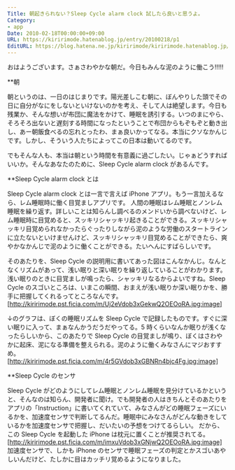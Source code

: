 ```yaml
---
Title: 朝起きられない？Sleep Cycle alarm clock 試したら良いと思うよ。
Category:
- app
Date: 2010-02-18T00:00:00+09:00
URL: https://kiririmode.hatenablog.jp/entry/20100218/p1
EditURL: https://blog.hatena.ne.jp/kiririmode/kiririmode.hatenablog.jp/atom/entry/8454420450078212160
---
```


おはようございます。さぁさわやかな朝だ。今日もみんな泥のように働こう!!!!!

**朝

朝というのは、一日のはじまりです。陽光差しこむ朝に、ぼんやりした頭でその日に自分がなにをしないといけないのかを考え、そして人は絶望します。今日も残業か、そんな想いが布団に魔法をかけて、睡眠を誘引する。いつのまにやら、そろそろ出ないと遅刻する時間になったということで布団からもぞもぞと動き出し、あー朝飯食べるの忘れとったわ、まぁ良いかってなる。本当にクソなかんじです。しかし、そういう人たちによってこの日本は動いてるのです。

でもそんな人も、本当は朝という時間を有意義に過ごしたい。じゃぁどうすればいいか。そんなあなたのために、Sleep Cycle alarm clock があるんです。

**Sleep Cycle alarm clock とは

Sleep Cycle alarm clock とは一言で言えば iPhone アプリ。もう一言加えるなら、レム睡眠時に働く目覚ましアプリです。
人間の睡眠はレム睡眠とノンレム睡眠を繰り返す。詳しいことは知らんし調べるのメンドいから調べないけど、レム睡眠時に目覚めると、スッキリシャッキリ起きることができる。スッキリシャッキリ目覚められなかったらぐったりしながら泥のような労働のスタートラインに立たないといけませんけど、スッキリシャッキリ目覚めることができたら、爽やかなかんじで泥のように働くことができる。たいへんにすばらしいです。

そのあたりを、Sleep Cycle の説明用に書いてあった図はこんなかんじ。なんとなくリズムがあって、浅い眠りと深い眠りを繰り返していることがわかります。浅い眠りのときに目覚ましが鳴ったら、シャッキリなるからよいですね。Sleep Cycle のスゴいところは、いまこの瞬間、おまえが浅い眠りか深い眠りかを、勝手に把握してくれるってところなんです。
[http://kiririmode.pst.ficia.com/m/Uj2eVdob3xGekwQ2OEOoRA.jpg:image]

↓のグラフは、ぼくの睡眠リズムを Sleep Cycle で記録したものです。すぐに深い眠りに入って、まぁなんかうだうだやってる。5 時くらいなんか眠りが浅くなったらしいから、このあたりで Sleep Cycle の目覚ましが鳴り、ぼくはさわやかに起床、泥になる準備を整えられる。泥のように働くみなさんにマジおすすめ。
[http://kiririmode.pst.ficia.com/m/4r5GVdob3xGBNRn4bjc4Fg.jpg:image]

**Sleep Cycle のセンサ

Sleep Cycle がどのようにしてレム睡眠とノンレム睡眠を見分けているかというと、そんなのは知らん、開発者に聞け。でも開発者の人はきちんとそのあたりをアプリの「Instruction」に書いてくれていて、みなさんがどの睡眠フェーズにいるかを、加速度センサで判断してるんだ。睡眠中にみなさんがどんな動きをしているかを加速度センサで把握し、だいたいの予想をつけてるらしい。
だから、この Sleep Cycle を起動した iPhone は枕元に置くことが推奨されてる。
[http://kiririmode.pst.ficia.com/m/imxuVdob3xGNjwQ2OEOoRA.jpg:image]
加速度センサで、しかも iPhone のセンサで睡眠フェーズの判定とかスゴいあやしいんだけど、たしかに目はカッチリ覚めるようになりました。
